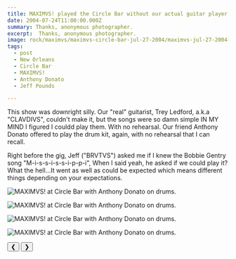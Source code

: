 ```yaml
---
title: MAXIMVS! played the Circle Bar without our actual guitar player.
date: 2004-07-24T11:00:00.000Z
summary: Thanks, anonymous photographer.
excerpt:  Thanks, anonymous photographer.
image: rock/maximvs/maximvs-circle-bar-jul-27-2004/maximvs-jul-27-2004-5.jpg
tags:
  - post 
  - New Orleans
  - Circle Bar
  - MAXIMVS!
  - Anthony Donato
  - Jeff Pounds

---
```



This show was downright silly. Our "real" guitarist, Trey Ledford, a.k.a "CLAVDIVS", couldn't make it, but the songs were so damn simple IN MY MIND I figured I couldd play them. With no rehearsal. Our friend Anthony Donato offered to play the drum kit, again, with no rehearsal that I can recall. 

Right before the gig, Jeff ("BRVTVS") asked me if I knew the Bobbie Gentry song "M-i-s-s-i-s-s-i-p-p-i", When I said yeah, he asked if we could play it? What the hell...It went as well as could be expected which means different things depending on your expectations.

<div id="viewport">

![MAXIMVS! at Circle Bar with Anthony Donato on drums.](/static/img/rock/maximvs-circle-bar-jul-27-2004/maximvs-jul-27-2004-5.jpg "MAXIMVS! at Circle Bar with Anthony Donato on drums.")

![MAXIMVS! at Circle Bar with Anthony Donato on drums.](/static/img/rock/maximvs-circle-bar-jul-27-2004/maximvs-jul-27-2004-6.jpg "MAXIMVS! at Circle Bar with Anthony Donato on drums.")

![MAXIMVS! at Circle Bar with Anthony Donato on drums.](/static/img/rock/maximvs-circle-bar-jul-27-2004/maximvs-jul-27-2004-7.jpg "MAXIMVS! at Circle Bar with Anthony Donato on drums.")

![MAXIMVS! at Circle Bar with Anthony Donato on drums.](/static/img/rock/maximvs-circle-bar-jul-27-2004/maximvs-jul-27-2004-8.jpg "MAXIMVS! at Circle Bar with Anthony Donato on drums.")


</div>
<div class="flex row-reverse space-between">
  <div id="caption"></div>
  <div class="prevnext-container">
    <button id="buttonPrevious">&#10094;</button>
    <button id="buttonNext">&#10095;</button>
  </div>
</div>

